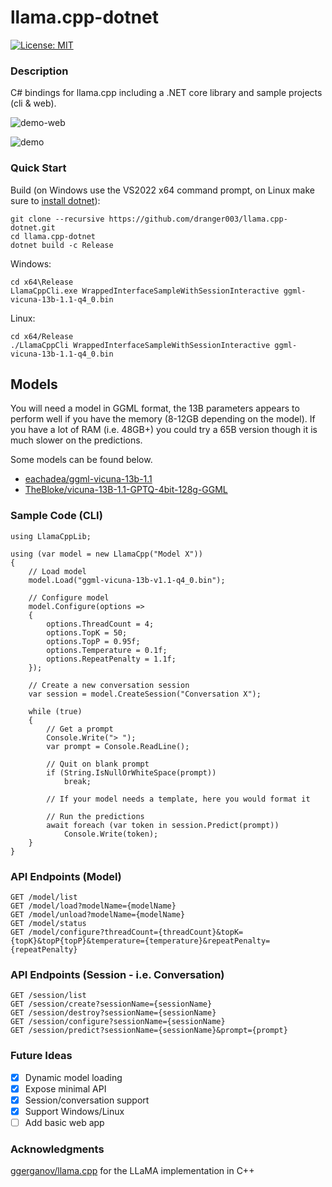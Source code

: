 # llama.cpp-dotnet

[![License: MIT](https://img.shields.io/badge/License-MIT-yellow.svg)](https://opensource.org/licenses/MIT)

### Description

C# bindings for llama.cpp including a .NET core library and sample projects (cli & web).

![demo-web](https://user-images.githubusercontent.com/1760549/233868319-59dda027-4279-462f-9233-2825856cded9.gif)

![demo](https://user-images.githubusercontent.com/1760549/233812516-e1504362-8379-4c20-baef-763ffacf8ef1.gif)

### Quick Start

Build (on Windows use the VS2022 x64 command prompt, on Linux make sure to [install dotnet](https://learn.microsoft.com/en-us/dotnet/core/install/linux)):
```
git clone --recursive https://github.com/dranger003/llama.cpp-dotnet.git
cd llama.cpp-dotnet
dotnet build -c Release
```

Windows:
```
cd x64\Release
LlamaCppCli.exe WrappedInterfaceSampleWithSessionInteractive ggml-vicuna-13b-1.1-q4_0.bin
```

Linux:
```
cd x64/Release
./LlamaCppCli WrappedInterfaceSampleWithSessionInteractive ggml-vicuna-13b-1.1-q4_0.bin
```

## Models

You will need a model in GGML format, the 13B parameters appears to perform well if you have the memory (8-12GB depending on the model).
If you have a lot of RAM (i.e. 48GB+) you could try a 65B version though it is much slower on the predictions.

Some models can be found below.

- [eachadea/ggml-vicuna-13b-1.1](https://huggingface.co/eachadea/ggml-vicuna-13b-1.1/tree/main)
- [TheBloke/vicuna-13B-1.1-GPTQ-4bit-128g-GGML](https://huggingface.co/TheBloke/vicuna-13B-1.1-GPTQ-4bit-128g-GGML/tree/main)

### Sample Code (CLI)
```
using LlamaCppLib;

using (var model = new LlamaCpp("Model X"))
{
    // Load model
    model.Load("ggml-vicuna-13b-v1.1-q4_0.bin");

    // Configure model
    model.Configure(options =>
    {
        options.ThreadCount = 4;
        options.TopK = 50;
        options.TopP = 0.95f;
        options.Temperature = 0.1f;
        options.RepeatPenalty = 1.1f;
    });

    // Create a new conversation session
    var session = model.CreateSession("Conversation X");

    while (true)
    {
        // Get a prompt
        Console.Write("> ");
        var prompt = Console.ReadLine();

        // Quit on blank prompt
        if (String.IsNullOrWhiteSpace(prompt))
            break;

        // If your model needs a template, here you would format it

        // Run the predictions
        await foreach (var token in session.Predict(prompt))
            Console.Write(token);
    }
}
```

### API Endpoints (Model)
```
GET /model/list
GET /model/load?modelName={modelName}
GET /model/unload?modelName={modelName}
GET /model/status
GET /model/configure?threadCount={threadCount}&topK={topK}&topP{topP}&temperature={temperature}&repeatPenalty={repeatPenalty}
```

### API Endpoints (Session - i.e. Conversation)
```
GET /session/list
GET /session/create?sessionName={sessionName}
GET /session/destroy?sessionName={sessionName}
GET /session/configure?sessionName={sessionName}
GET /session/predict?sessionName={sessionName}&prompt={prompt}
```

### Future Ideas

- [X] Dynamic model loading
- [X] Expose minimal API
- [X] Session/conversation support
- [X] Support Windows/Linux
- [ ] Add basic web app

### Acknowledgments
[ggerganov/llama.cpp](https://github.com/ggerganov/llama.cpp) for the LLaMA implementation in C++
